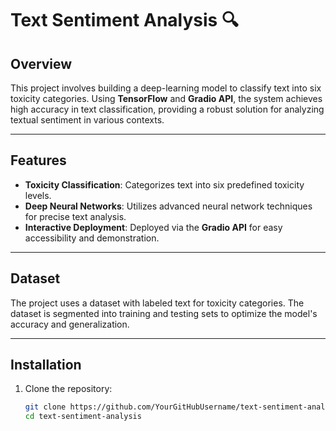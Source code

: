 # Text Sentiment Analysis 🔍

## Overview  
This project involves building a deep-learning model to classify text into six toxicity categories. Using **TensorFlow** and **Gradio API**, the system achieves high accuracy in text classification, providing a robust solution for analyzing textual sentiment in various contexts.  

---

## Features  
- **Toxicity Classification**: Categorizes text into six predefined toxicity levels.  
- **Deep Neural Networks**: Utilizes advanced neural network techniques for precise text analysis.  
- **Interactive Deployment**: Deployed via the **Gradio API** for easy accessibility and demonstration.  

---

## Dataset  
The project uses a dataset with labeled text for toxicity categories. The dataset is segmented into training and testing sets to optimize the model's accuracy and generalization.  

---

## Installation  
1. Clone the repository:  
   ```bash
   git clone https://github.com/YourGitHubUsername/text-sentiment-analysis.git
   cd text-sentiment-analysis
